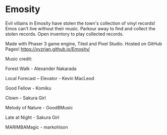 # Emosity
Evil villains in Emosity have stolen the town's collection of vinyl records! Emos can't live without their music. Parkour away to find and collect the stolen records. Open inventory to play collected records. 

Made with Phaser 3 game engine, Tiled and Pixel Studio. Hosted on GitHub Pages! https://xyzrian.github.io/Emosity/


Music credit:

Forest Walk - Alexander Nakarada

Local Forecast – Elevator - Kevin MacLeod

Good Fellow - Komiku 

Clown - Sakura Girl

Melody of Nature - GoodBMusic

Late at Night - Sakura Girl

MARIMBAMagic - markohlson
